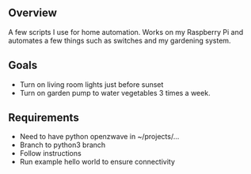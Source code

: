 ## Overview

A few scripts I use for home automation. Works on my Raspberry Pi and automates a few things such as switches and my gardening system.

## Goals

- Turn on living room lights just before sunset
- Turn on garden pump to water vegetables 3 times a week.

## Requirements

- Need to have python openzwave in ~/projects/...
- Branch to python3 branch
- Follow instructions
- Run example hello world to ensure connectivity
